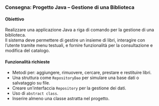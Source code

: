 
### Consegna: Progetto Java – Gestione di una Biblioteca

#### Obiettivo
Realizzare una applicazione Java a riga di comando per la gestione di una biblioteca.  
Il sistema deve permettere di gestire un insieme di libri, interagire con l’utente tramite menu testuali, e fornire funzionalità per la consultazione e modifica del catalogo.

#### Funzionalità richieste
- Metodi per: aggiungere, rimuovere, cercare, prestare e restituire libri.
- Una struttura come `RepositoryDao` per simulare una base dati o salvataggio su file.
- Creare un'interfaccia `Repository` per la gestione dei dati.
- Uso di `abstract class`.
- Inserire almeno una classe astratta nel progetto.
